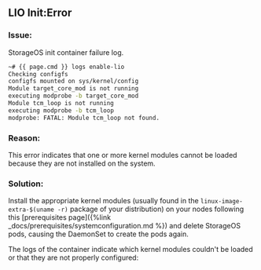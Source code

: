 ## LIO Init:Error

### Issue:

StorageOS init container failure log.

```bash
~# {{ page.cmd }} logs enable-lio
Checking configfs
configfs mounted on sys/kernel/config
Module target_core_mod is not running
executing modprobe -b target_core_mod
Module tcm_loop is not running
executing modprobe -b tcm_loop
modprobe: FATAL: Module tcm_loop not found.
```

### Reason:

This error indicates that one or more kernel modules cannot be loaded because
they are not installed on the system.

### Solution:

Install the appropriate kernel modules (usually found in the `linux-image-extra-$(uname -r)` package of your distribution) on your nodes following this [prerequisites
page]({%link _docs/prerequisites/systemconfiguration.md %}) and delete
StorageOS pods, causing the DaemonSet to create the pods again.

The logs of the container indicate which kernel modules couldn't be loaded or
that they are not properly configured:
